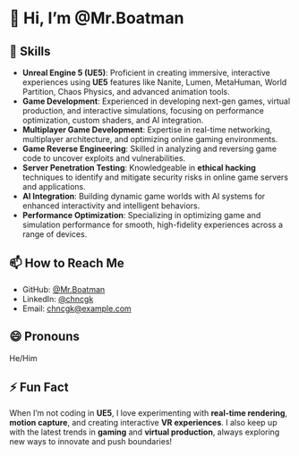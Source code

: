 # 👋 Hi, I’m @Mr.Boatman

## 🔧 Skills  
- **Unreal Engine 5 (UE5)**: Proficient in creating immersive, interactive experiences using **UE5** features like Nanite, Lumen, MetaHuman, World Partition, Chaos Physics, and advanced animation tools.  
- **Game Development**: Experienced in developing next-gen games, virtual production, and interactive simulations, focusing on performance optimization, custom shaders, and AI integration.  
- **Multiplayer Game Development**: Expertise in real-time networking, multiplayer architecture, and optimizing online gaming environments.  
- **Game Reverse Engineering**: Skilled in analyzing and reversing game code to uncover exploits and vulnerabilities.  
- **Server Penetration Testing**: Knowledgeable in **ethical hacking** techniques to identify and mitigate security risks in online game servers and applications.  
- **AI Integration**: Building dynamic game worlds with AI systems for enhanced interactivity and intelligent behaviors.  
- **Performance Optimization**: Specializing in optimizing game and simulation performance for smooth, high-fidelity experiences across a range of devices.

## 📫 How to Reach Me  
- GitHub: [@Mr.Boatman](https://github.com/CHNCGK)  
- LinkedIn: [@chncgk](https://linkedin.com/in/chncgk)  
- Email: [chncgk@example.com](mailto:chncgk@example.com)

## 😄 Pronouns  
He/Him

## ⚡ Fun Fact  
When I’m not coding in **UE5**, I love experimenting with **real-time rendering**, **motion capture**, and creating interactive **VR experiences**. I also keep up with the latest trends in **gaming** and **virtual production**, always exploring new ways to innovate and push boundaries!
